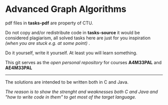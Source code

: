 Advanced Graph Algorithms
==================

pdf files in **tasks-pdf** are property of CTU.

Do not copy and/or redistribute code in **tasks-source** it would be considered plagiarism, all solved tasks here are just for you inspiration
_(when you are stuck e.g. at some point)_ .

Do it yourself, write it yourself. At least you will learn something.


This git serves as the _open personal repository_ for courses **A4M33PAL** and **AE4M33PAL**

----------------

The solutions are intended to be written both in C and Java.

_The reason is to show the strenght and weaknesses both C and Java and "how to write code in them" to get most of the target language._

